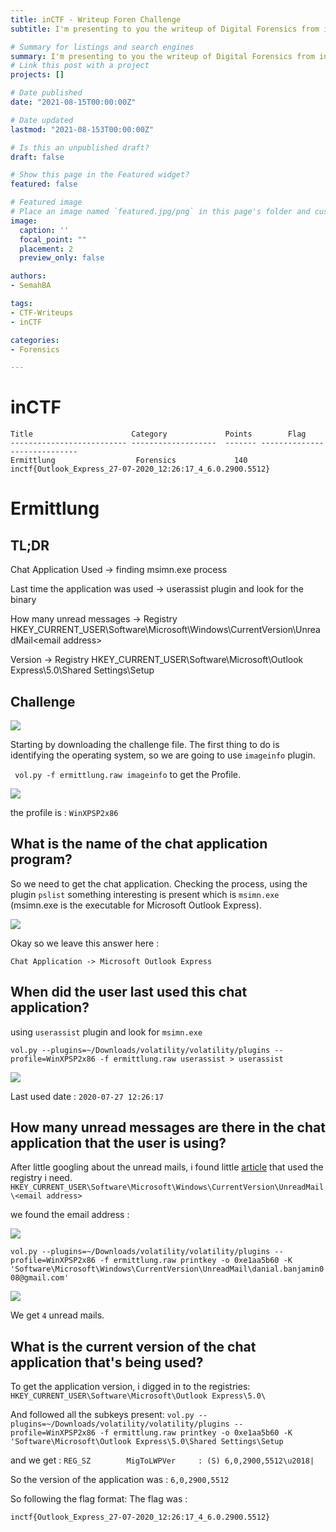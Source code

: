 ```yaml
---
title: inCTF - Writeup Foren Challenge
subtitle: I'm presenting to you the writeup of Digital Forensics from inCTF2021.

# Summary for listings and search engines
summary: I'm presenting to you the writeup of Digital Forensics from inCTF2021.
# Link this post with a project
projects: []

# Date published
date: "2021-08-15T00:00:00Z"

# Date updated
lastmod: "2021-08-153T00:00:00Z"

# Is this an unpublished draft?
draft: false

# Show this page in the Featured widget?
featured: false

# Featured image
# Place an image named `featured.jpg/png` in this page's folder and customize its options here.
image:
  caption: ''
  focal_point: ""
  placement: 2
  preview_only: false

authors:
- SemahBA

tags:
- CTF-Writeups
- inCTF

categories:
- Forensics

---
```

# inCTF

```
Title                      Category             Points        Flag
-------------------------- -------------------  ------- -----------------------------
Ermittlung                  Forensics             140     inctf{Outlook_Express_27-07-2020_12:26:17_4_6.0.2900.5512}

```

# Ermittlung


## TL;DR
Chat Application Used -> finding msimn.exe process

Last time the application was used -> userassist plugin and look for the binary

How many unread messages -> Registry HKEY_CURRENT_USER\Software\Microsoft\Windows\CurrentVersion\UnreadMail\<email address>

Version -> Registry HKEY_CURRENT_USER\Software\Microsoft\Outlook Express\5.0\Shared Settings\Setup

## Challenge 

![](https://i.imgur.com/aEN08ni.png)

Starting by downloading the challenge file.
The first thing to do is identifying the operating system, so we are going to use ``imageinfo`` plugin.

`` vol.py -f ermittlung.raw imageinfo`` to get the Profile.

![](https://i.imgur.com/otEiXJL.png)

the profile is : ``WinXPSP2x86``

## What is the name of the chat application program? 

So we need to get the chat application. Checking the process, using the plugin ``pslist`` something interesting is present which is ``msimn.exe`` (msimn.exe is the executable for Microsoft Outlook Express).

![](https://i.imgur.com/egqkKp2.png)
 
Okay so we leave this answer here : 

``Chat Application -> Microsoft Outlook Express``

## When did the user last used this chat application?

using ``userassist`` plugin and look for ``msimn.exe``

``vol.py --plugins=~/Downloads/volatility/volatility/plugins --profile=WinXPSP2x86 -f ermittlung.raw userassist > userassist``

![](https://i.imgur.com/59jze4P.png)

Last used date : ``2020-07-27 12:26:17``

## How many unread messages are there in the chat application that the user is using?

After little googling about the unread mails, i found little [article](https://www.itprotoday.com/email-and-calendaring/how-can-i-reset-unread-email-counter-windows-xp-welcome-logon-screen)
that used the registry i need. 
``HKEY_CURRENT_USER\Software\Microsoft\Windows\CurrentVersion\UnreadMail\<email address>``

we found the email address : 

![](https://i.imgur.com/Z2ed7ys.png)


``vol.py --plugins=~/Downloads/volatility/volatility/plugins --profile=WinXPSP2x86 -f ermittlung.raw printkey -o 0xe1aa5b60 -K 'Software\Microsoft\Windows\CurrentVersion\UnreadMail\danial.banjamin008@gmail.com'``

![](https://i.imgur.com/vpUG9TJ.png)

We get ``4`` unread mails.

## What is the current version of the chat application that's being used?

To get the application version, i digged in to the registries: 
``HKEY_CURRENT_USER\Software\Microsoft\Outlook Express\5.0\``

And followed all the subkeys present:
``vol.py --plugins=~/Downloads/volatility/volatility/plugins --profile=WinXPSP2x86 -f ermittlung.raw printkey -o 0xe1aa5b60 -K 'Software\Microsoft\Outlook Express\5.0\Shared Settings\Setup``

and we get : ``REG_SZ        MigToLWPVer     : (S) 6,0,2900,5512\u2018|``

So the version of the application was : ``6,0,2900,5512``

So following the flag format: The flag was :

``inctf{Outlook_Express_27-07-2020_12:26:17_4_6.0.2900.5512}``


